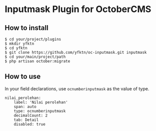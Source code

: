 # Inputmask Plugin for OctoberCMS

## How to install

```
$ cd your/project/plugins
$ mkdir yfktn
$ cd yfktn
$ git clone https://github.com/yfktn/oc-inputmask.git inputmask
$ cd your/main/project/path
$ php artisan october:migrate
```

## How to use

In your field declarations, use `ocnumberinputmask` as the value of type.

```
nilai_perolehan:
    label: 'Nilai perolehan'
    span: auto
    type: ocnumberinputmask
    decimalCount: 2
    tab: Detail
    disabled: true
```

